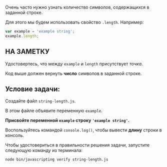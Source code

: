 Очень часто нужно узнать количество символов, содержащихся в заданной строке.

Для этого мы будем использовать свойство `.length`. Например:

```js
var example = 'example string';
example.length;
```

## НА ЗАМЕТКУ

Удостовертесь, что между `example` и `length` присутствует _точка_.

Код выше должен вернуть **число** символов в заданной строке.


## Условие задачи:

Создайте файл `string-length.js`.

В этом файле объявите переменную `example`.

**Присвойте переменной `example` строку `'example string'`.**

Воспользуйтесь командой `console.log()`, чтобы вывести **длину** строки в консоль.

Чтобы удостовериться в правильности решения задачи, запустите следующую команду из терминала:

```bash
node bin/javascripting verify string-length.js
```
